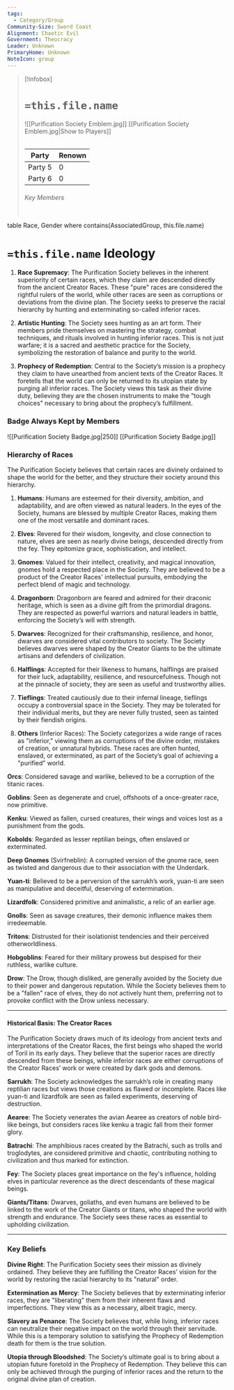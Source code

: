 ```yaml
---
tags:
  - Category/Group
Community-Size: Sword Coast
Alignment: Chaotic Evil
Government: Theocracy
Leader: Unknown
PrimaryHome: Unknown
NoteIcon: group
---
```

> [!infobox]
> # `=this.file.name`
> ![[Purification Society Emblem.jpg]]
> [[Purification Society Emblem.jpg|Show to Players]]
> ######  
> Party |  Renown |
> |--|---|
> Party 5 | 0 |
> Party 6 | 0 |
> ###### Key Members
> ```dataview
table Race, Gender
where contains(AssociatedGroup, this.file.name) 

# `=this.file.name` Ideology

1. **Race Supremacy**: The Purification Society believes in the inherent superiority of certain races, which they claim are descended directly from the ancient Creator Races. These "pure" races are considered the rightful rulers of the world, while other races are seen as corruptions or deviations from the divine plan. The Society seeks to preserve the racial hierarchy by hunting and exterminating so-called inferior races.


2. **Artistic Hunting**: The Society sees hunting as an art form. Their members pride themselves on mastering the strategy, combat techniques, and rituals involved in hunting inferior races. This is not just warfare; it is a sacred and aesthetic practice for the Society, symbolizing the restoration of balance and purity to the world.


3. **Prophecy of Redemption**: Central to the Society’s mission is a prophecy they claim to have unearthed from ancient texts of the Creator Races. It foretells that the world can only be returned to its utopian state by purging all inferior races. The Society views this task as their divine duty, believing they are the chosen instruments to make the "tough choices" necessary to bring about the prophecy’s fulfillment.

### Badge Always Kept by Members
![[Purification Society Badge.jpg|250]]
[[Purification Society Badge.jpg]]

### Hierarchy of Races

The Purification Society believes that certain races are divinely ordained to shape the world for the better, and they structure their society around this hierarchy.

1. **Humans**: Humans are esteemed for their diversity, ambition, and adaptability, and are often viewed as natural leaders. In the eyes of the Society, humans are blessed by multiple Creator Races, making them one of the most versatile and dominant races.


2. **Elves**: Revered for their wisdom, longevity, and close connection to nature, elves are seen as nearly divine beings, descended directly from the fey. They epitomize grace, sophistication, and intellect.


3. **Gnomes**: Valued for their intellect, creativity, and magical innovation, gnomes hold a respected place in the Society. They are believed to be a product of the Creator Races' intellectual pursuits, embodying the perfect blend of magic and technology.


4. **Dragonborn**: Dragonborn are feared and admired for their draconic heritage, which is seen as a divine gift from the primordial dragons. They are respected as powerful warriors and natural leaders in battle, enforcing the Society’s will with strength.


5. **Dwarves**: Recognized for their craftsmanship, resilience, and honor, dwarves are considered vital contributors to society. The Society believes dwarves were shaped by the Creator Giants to be the ultimate artisans and defenders of civilization.


6. **Halflings**: Accepted for their likeness to humans, halflings are praised for their luck, adaptability, resilience, and resourcefulness. Though not at the pinnacle of society, they are seen as useful and trustworthy allies.


7. **Tieflings**: Treated cautiously due to their infernal lineage, tieflings occupy a controversial space in the Society. They may be tolerated for their individual merits, but they are never fully trusted, seen as tainted by their fiendish origins.


8. **Others** (Inferior Races): The Society categorizes a wide range of races as "inferior," viewing them as corruptions of the divine order, mistakes of creation, or unnatural hybrids. These races are often hunted, enslaved, or exterminated, as part of the Society’s goal of achieving a "purified" world.

**Orcs**: Considered savage and warlike, believed to be a corruption of the titanic races.

**Goblins**: Seen as degenerate and cruel, offshoots of a once-greater race, now primitive.

**Kenku**: Viewed as fallen, cursed creatures, their wings and voices lost as a punishment from the gods.

**Kobolds**: Regarded as lesser reptilian beings, often enslaved or exterminated.

**Deep Gnomes** (Svirfneblin): A corrupted version of the gnome race, seen as twisted and dangerous due to their association with the Underdark.

**Yuan-ti**: Believed to be a perversion of the sarrukh’s work, yuan-ti are seen as manipulative and deceitful, deserving of extermination.

**Lizardfolk**: Considered primitive and animalistic, a relic of an earlier age.

**Gnolls**: Seen as savage creatures, their demonic influence makes them irredeemable.

**Tritons**: Distrusted for their isolationist tendencies and their perceived otherworldliness.

**Hobgoblins**: Feared for their military prowess but despised for their ruthless, warlike culture.

**Drow**: The Drow, though disliked, are generally avoided by the Society due to their power and dangerous reputation. While the Society believes them to be a "fallen" race of elves, they do not actively hunt them, preferring not to provoke conflict with the Drow unless necessary.

---

#### Historical Basis: The Creator Races

The Purification Society draws much of its ideology from ancient texts and interpretations of the Creator Races, the first beings who shaped the world of Toril in its early days. They believe that the superior races are directly descended from these beings, while inferior races are either corruptions of the Creator Races’ work or were created by dark gods and demons.

**Sarrukh**: The Society acknowledges the sarrukh’s role in creating many reptilian races but views those creations as flawed or incomplete. Races like yuan-ti and lizardfolk are seen as failed experiments, deserving of destruction.

**Aearee**: The Society venerates the avian Aearee as creators of noble bird-like beings, but considers races like kenku a tragic fall from their former glory.

**Batrachi**: The amphibious races created by the Batrachi, such as trolls and troglodytes, are considered primitive and chaotic, contributing nothing to civilization and thus marked for extinction.

**Fey**: The Society places great importance on the fey's influence, holding elves in particular reverence as the direct descendants of these magical beings.

**Giants/Titans**: Dwarves, goliaths, and even humans are believed to be linked to the work of the Creator Giants or titans, who shaped the world with strength and endurance. The Society sees these races as essential to upholding civilization.



---

### Key Beliefs

**Divine Right**: The Purification Society sees their mission as divinely ordained. They believe they are fulfilling the Creator Races’ vision for the world by restoring the racial hierarchy to its "natural" order.

**Extermination as Mercy**: The Society believes that by exterminating inferior races, they are "liberating" them from their inherent flaws and imperfections. They view this as a necessary, albeit tragic, mercy.

**Slavery as Penance**: The Society believes that, while living, inferior races can neutralize their negative impact on the world through their servitude. While this is a temporary solution to satisfying the Prophecy of Redemption death for them is the true solution.

**Utopia through Bloodshed**: The Society’s ultimate goal is to bring about a utopian future foretold in the Prophecy of Redemption. They believe this can only be achieved through the purging of inferior races and the return to the original divine plan of creation.
